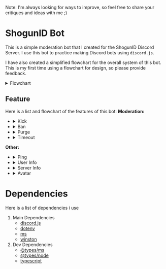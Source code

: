 Note: I'm always looking for ways to improve, so feel free to share your critiques and ideas with me ;)

# ShogunID Bot

This is a simple moderation bot that I created for the ShogunID Discord Server. I use this bot to practice making Discord bots using `discord.js`.

I have also created a simplified flowchart for the overall system of this bot. This is my first time using a flowchart for design, so please provide feedback.

<details>
    <summary>Flowchart</summary>
    ![System Design](https://github.com/Nacxht/shogunId-bot/blob/main/flowcharts/shogun_id-system_design.png?raw=true)
</details>


## Feature

Here is a list and flowchart of the features of this bot:
**Moderation:**
<ul>
    <li>
        <details>
            <summary>Kick</summary>
            <br />
            ![Flowchart](https://github.com/Nacxht/shogunId-bot/blob/main/flowcharts/shogun_id-bot_kick.png?raw=true)
        </details>
    </li>
    <li>
        <details>
            <summary>Ban</summary>
            <br />
            ![Flowchart](https://github.com/Nacxht/shogunId-bot/blob/main/flowcharts/shogun_id-bot_ban.png?raw=true)
        </details>
    </li>
    <li>
        <details>
            <summary>Purge</summary>
            <br />
            ![Flowchart](https://github.com/Nacxht/shogunId-bot/blob/main/flowcharts/shogun_id-bot_purge.png?raw=true)
        </details>
    </li>
    <li>
        <details>
            <summary>Timeout</summary>
            <br />
            ![Flowchart](https://github.com/Nacxht/shogunId-bot/blob/main/flowcharts/shogun_id-bot_timeout.png?raw=true)
        </details>
    </li>
</ul>

**Other:**
<ul>
    <li>
        <details>
            <summary>Ping</summary>
            <br />
            ![]()
        </details>
    </li>
    <li>
        <details>
            <summary>User Info</summary>
            <br />
            ![]()
        </details>
    </li>
    <li>
        <details>
            <summary>Server Info</summary>
            <br />
            ![]()
        </details>
    </li>
    <li>
        <details>
            <summary>Avatar</summary>
            <br />
            ![]()
        </details>
    </li>
</ul>

# Dependencies
Here is a list of dependencies i use
1. Main Dependencies
    - [discord.js](https://www.npmjs.com/package/discord.js)
    - [dotenv](https://www.npmjs.com/package/dotenv)
    - [ms](https://www.npmjs.com/package/ms)
    - [winston](https://www.npmjs.com/package/winston)
2. Dev Dependencies
    - [@types/ms](https://www.npmjs.com/package/@types/ms)
    - [@types/node](https://www.npmjs.com/package/@types/node)
    - [typescript](https://www.npmjs.com/package/typescript)

